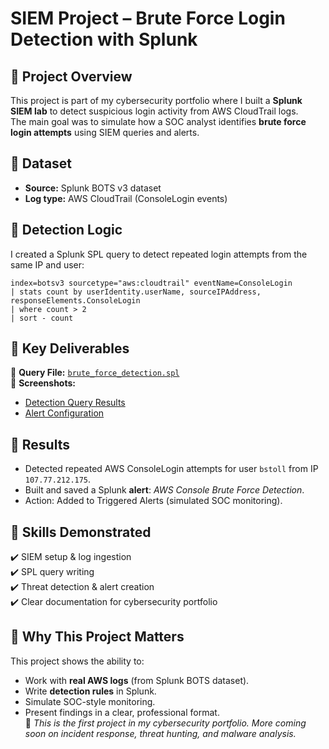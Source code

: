 # SIEM Project – Brute Force Login Detection with Splunk

## 🔹 Project Overview
This project is part of my cybersecurity portfolio where I built a **Splunk SIEM lab** to detect suspicious login activity from AWS CloudTrail logs.  
The main goal was to simulate how a SOC analyst identifies **brute force login attempts** using SIEM queries and alerts.

## 🔹 Dataset
- **Source:** Splunk BOTS v3 dataset  
- **Log type:** AWS CloudTrail (ConsoleLogin events)  

## 🔹 Detection Logic
I created a Splunk SPL query to detect repeated login attempts from the same IP and user:

```spl
index=botsv3 sourcetype="aws:cloudtrail" eventName=ConsoleLogin
| stats count by userIdentity.userName, sourceIPAddress, responseElements.ConsoleLogin
| where count > 2
| sort - count
```
## 🔹 Key Deliverables
📌 **Query File:** [`brute_force_detection.spl`](./brute_force_detection.spl)  
📌 **Screenshots:**  
- [Detection Query Results](./screenshot_results.png)  
- [Alert Configuration](./screenshot_alert.png)  

## 🔹 Results
- Detected repeated AWS ConsoleLogin attempts for user `bstoll` from IP `107.77.212.175`.  
- Built and saved a Splunk **alert**: *AWS Console Brute Force Detection*.  
- Action: Added to Triggered Alerts (simulated SOC monitoring). 

## 🔹 Skills Demonstrated
✔️ SIEM setup & log ingestion  
✔️ SPL query writing  
✔️ Threat detection & alert creation  
✔️ Clear documentation for cybersecurity portfolio  

## 🔹 Why This Project Matters
This project shows the ability to:
- Work with **real AWS logs** (from Splunk BOTS dataset).  
- Write **detection rules** in Splunk.  
- Simulate SOC-style monitoring.  
- Present findings in a clear, professional format.  
🚀 *This is the first project in my cybersecurity portfolio. More coming soon on incident response, threat hunting, and malware analysis.*
